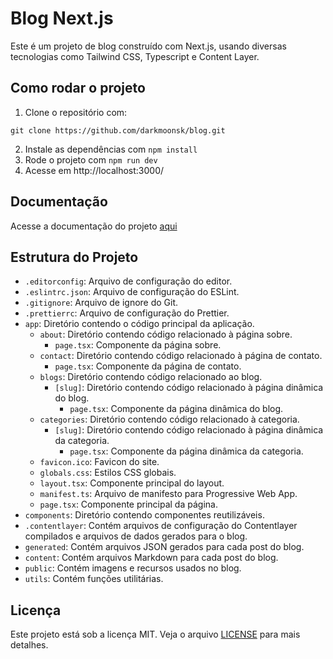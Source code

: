 # Blog Next.js

Este é um projeto de blog construído com Next.js, usando diversas tecnologias como Tailwind CSS, Typescript e Content Layer.

## Como rodar o projeto

1. Clone o repositório com:
```
git clone https://github.com/darkmoonsk/blog.git
```
2. Instale as dependências com `npm install`
3. Rode o projeto com `npm run dev`
4. Acesse em http://localhost:3000/

## Documentação
Acesse a documentação do projeto [aqui](https://github.com/darkmoonsk/blog/blob/main/docs/main.md)

## Estrutura do Projeto

- `.editorconfig`: Arquivo de configuração do editor.
- `.eslintrc.json`: Arquivo de configuração do ESLint.
- `.gitignore`: Arquivo de ignore do Git.
- `.prettierrc`: Arquivo de configuração do Prettier.
- `app`: Diretório contendo o código principal da aplicação.
  - `about`: Diretório contendo código relacionado à página sobre.
    - `page.tsx`: Componente da página sobre.
  - `contact`: Diretório contendo código relacionado à página de contato.
    - `page.tsx`: Componente da página de contato.
  - `blogs`: Diretório contendo código relacionado ao blog.
    - `[slug]`: Diretório contendo código relacionado à página dinâmica do blog.
      - `page.tsx`: Componente da página dinâmica do blog.
  - `categories`: Diretório contendo código relacionado à categoria.
    - `[slug]`: Diretório contendo código relacionado à página dinâmica da categoria.
      - `page.tsx`: Componente da página dinâmica da categoria.
  - `favicon.ico`: Favicon do site.
  - `globals.css`: Estilos CSS globais.
  - `layout.tsx`: Componente principal do layout.
  - `manifest.ts`: Arquivo de manifesto para Progressive Web App.
  - `page.tsx`: Componente principal da página.
- `components`: Diretório contendo componentes reutilizáveis.
- `.contentlayer`: Contém arquivos de configuração do Contentlayer compilados e arquivos de dados gerados para o blog.
- `generated`: Contém arquivos JSON gerados para cada post do blog.
- `content`: Contém arquivos Markdown para cada post do blog.
- `public`: Contém imagens e recursos usados no blog.
- `utils`: Contém funções utilitárias.

<!-- ## Contribuindo

Contribuições são bem-vindas! Por favor, veja nossas [issues](link_para_as_issues) para saber como você pode ajudar. -->

## Licença

Este projeto está sob a licença MIT. Veja o arquivo [LICENSE](https://github.com/darkmoonsk/blog/blob/main/LICENSE) para mais detalhes.